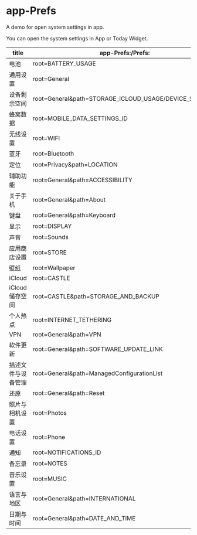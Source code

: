 # app-Prefs
A demo for open system settings in app.

You can open the system settings in App or Today Widget.

title|app-Prefs:/Prefs:
---|---
电池| root=BATTERY_USAGE
通用设置| root=General
设备剩余空间| root=General&path=STORAGE_ICLOUD_USAGE/DEVICE_STORAGE
蜂窝数据| root=MOBILE_DATA_SETTINGS_ID
无线设置| root=WIFI
蓝牙| root=Bluetooth
定位| root=Privacy&path=LOCATION
辅助功能| root=General&path=ACCESSIBILITY
关于手机| root=General&path=About
键盘| root=General&path=Keyboard
显示| root=DISPLAY
声音| root=Sounds
应用商店设置| root=STORE
壁纸| root=Wallpaper
iCloud| root=CASTLE
iCloud储存空间| root=CASTLE&path=STORAGE_AND_BACKUP
个人热点| root=INTERNET_TETHERING
VPN| root=General&path=VPN
软件更新| root=General&path=SOFTWARE_UPDATE_LINK
描述文件与设备管理| root=General&path=ManagedConfigurationList
还原| root=General&path=Reset
照片与相机设置| root=Photos
电话设置| root=Phone
通知| root=NOTIFICATIONS_ID
备忘录| root=NOTES
音乐设置| root=MUSIC
语言与地区| root=General&path=INTERNATIONAL
日期与时间| root=General&path=DATE_AND_TIME
